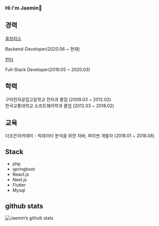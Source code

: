 ### Hi i'm Jaemin👋


**경력**
------
[휴브리스](http://dorbom.com/main.html?undefined)

Backend-Developer(2020.06 ~ 현재)


[힌터](https://frogworld.co.kr/)

Full-Stack Developer(2019.05 ~ 2020.03)  




**학력**
------
구미전자공업고등학교 전자과 졸업 (2009.03 ~ 2012.02)  
한국교통대학교 소프트웨어학과 졸업 (2012.03 ~ 2018.02)                


**교육**
------
더조은아카데미 - 빅데이터 분석을 위한 자바, 파이썬 개발자 (2018.01 ~ 2018.08)  



## Stack

- php
- springboot
- React.js
- Next.js
- Flutter
- Mysql  



**github stats**
------
![Jaemin’s github stats](https://github-readme-stats.vercel.app/api?username=jaemin-hwang&show_icons=true&theme=radical&count_private=true)




